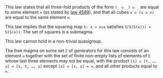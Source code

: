 This law states that all three-fold products of the form `(_ ◇ _) ◇ _` are equal to some element `∞` (as stated by [law 4589](https://teorth.github.io/equational_theories/implications/?4589)), and that all cubes `x ◇ (x ◇ x)` are equal to the same element `∞`.

This law implies that the squaring map `S: x ↦ x◇x` satisfies `S(S(S(x))) = S(S(x))`.  The set of squares is a submagma.

This law cannot hold in a non-trivial quasigroup.

The free magma on some set `Σ` of generators for this law consists of an element `∞` together with the set of finite non-empty lists of elements of `Σ` whose last three elements may not be equal, with the product `[s] ◇ [t, …, u] = [s, t, …, u]` except `[s] ◇ [s, s] = ∞`, and all other products equal to `∞`.
